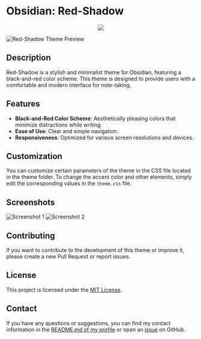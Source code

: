 # Obsidian: Red-Shadow

<p align=center>
  <a href="https://buymeacoffee.com/dkliberty"><img src="https://img.shields.io/badge/buy me a coffee-ffdd00?style=for-the-badge&logo=buy-me-a-coffee&logoColor=black"></a>
</p>

![Red-Shadow Theme Preview](URL_TO_YOUR_PREVIEW_IMAGE) <!-- Replace with the URL to your preview image -->

## Description

Red-Shadow is a stylish and minimalist theme for Obsidian, featuring a black-and-red color scheme. This theme is designed to provide users with a comfortable and modern interface for note-taking.

## Features

- **Black-and-Red Color Scheme**: Aesthetically pleasing colors that minimize distractions while writing.
- **Ease of Use**: Clear and simple navigation.
- **Responsiveness**: Optimized for various screen resolutions and devices.

## Customization

You can customize certain parameters of the theme in the CSS file located in the theme folder. To change the accent color and other elements, simply edit the corresponding values in the `theme.css` file.

## Screenshots

![Screenshot 1]() <!-- Replace with the URL to your screenshot -->
![Screenshot 2]() <!-- Replace with the URL to your screenshot -->

## Contributing

If you want to contribute to the development of this theme or improve it, please create a new Pull Request or report issues.

## License

This project is licensed under the [MIT License](LICENSE).

## Contact

If you have any questions or suggestions, you can find my contact information in the [README.md of my profile](https://github.com/DKLiberty) or open an [issue](https://github.com/DKLiberty/Red-Shadow/issues) on GitHub.

